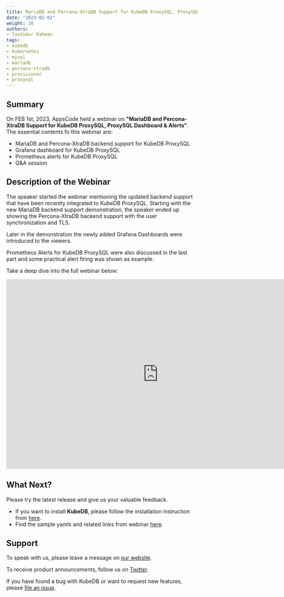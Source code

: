 ```yaml
---
title: MariaDB and Percona-XtraDB Support for KubeDB ProxySQL, ProxySQL Dashboard & Alerts
date: "2023-02-01"
weight: 20
authors:
- Tasdidur Rahman
tags:
- kubedb
- kubernetes
- mysql
- mariadb
- percona-xtradb
- provisioner
- proxysql
---
```


## Summary

On FEB 1st, 2023, AppsCode held a webinar on **"MariaDB and Percona-XtraDB Support for KubeDB ProxySQL, ProxySQL Dashboard & Alerts"**. <br>
The essential contents fo this webinar are: <br>
* MariaDB and Percona-XtraDB backend support for KubeDB ProxySQL
* Grafana dashboard for KubeDB ProxySQL
* Prometheus alerts for KubeDB ProxySQL
* Q&A session


## Description of the Webinar

The speaker started the webinar mentioning the updated backend support that have been recently integrated to KubeDB ProxySQL. Starting with the new MariaDB backend support demonstration, the speaker ended up showing the Percona-XtraDB backend support with the user synchronization and TLS.

Later in the demonstration the newly added Grafana Dashboards were introduced to the viewers. 

Prometheus Alerts for KubeDB ProxySQL were also discussed in the last part and some practical alert firing was shown as example.   

Take a deep dive into the full webinar below:

<iframe style="height: 500px; width: 800px" src="https://www.youtube.com/embed/CvTHbXNL29k" title="YouTube video player" frameborder="0" allow="accelerometer; autoplay; clipboard-write; encrypted-media; gyroscope; picture-in-picture" allowfullscreen></iframe>

## What Next?

Please try the latest release and give us your valuable feedback.

* If you want to install **KubeDB**, please follow the installation instruction from [here](https://kubedb.com/docs/v2023.01.31/setup/).
* Find the sample yamls and related links from webinar [here](https://github.com/kubedb/project/tree/master/demo/proxysql/webinar-2023.02.01).


## Support

To speak with us, please leave a message on [our website](https://appscode.com/contact/).

To receive product announcements, follow us on [Twitter](https://twitter.com/KubeVault).

If you have found a bug with KubeDB or want to request new features, please [file an issue](https://github.com/kubedb/project/issues/new).
